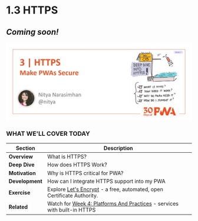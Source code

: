 # 1.3 HTTPS

## *Coming soon!*

![Placeholder Banner Only. Replace when final assets ready.](_media/day-03.jpg)

### WHAT WE'LL COVER TODAY

| Section | Description |
| ------- | ----------- |
| **Overview** | What is HTTPS? |
| **Deep Dive** | How does HTTPS Work?|
| **Motivation**| Why is HTTPS critical for PWA? |
| **Development** | How can I integrate HTTPS support into my PWA |
| **Exercise**| Explore [Let's Encrypt](https://letsencrypt.org/getting-started/) - a free, automated, open Certificate Authority. |
| **Related**| Watch for [Week 4: Platforms And Practices](../platforms-practices) - services with built-in HTTPS |
